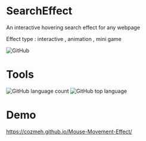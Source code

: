 # SearchEffect
An interactive hovering search effect for any webpage

Effect type : interactive , animation , mini game

![GitHub](https://img.shields.io/github/license/Cozmeh/Hover-SearchEffect?style=for-the-badge)

# Tools
![GitHub language count](https://img.shields.io/github/languages/count/Cozmeh/Hover-SearchEffect?style=for-the-badge) ![GitHub top language](https://img.shields.io/github/languages/top/Cozmeh/Hover-SearchEffect?style=for-the-badge) 



# Demo
https://cozmeh.github.io/Mouse-Movement-Effect/
